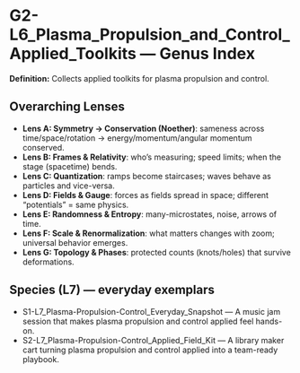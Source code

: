 # G2-L6_Plasma_Propulsion_and_Control_Applied_Toolkits — Genus Index
**Definition:** Collects applied toolkits for plasma propulsion and control.

## Overarching Lenses

- **Lens A: Symmetry -> Conservation (Noether)**: sameness across time/space/rotation → energy/momentum/angular momentum conserved.
- **Lens B: Frames & Relativity**: who’s measuring; speed limits; when the stage (spacetime) bends.
- **Lens C: Quantization**: ramps become staircases; waves behave as particles and vice-versa.
- **Lens D: Fields & Gauge**: forces as fields spread in space; different “potentials” = same physics.
- **Lens E: Randomness & Entropy**: many-microstates, noise, arrows of time.
- **Lens F: Scale & Renormalization**: what matters changes with zoom; universal behavior emerges.
- **Lens G: Topology & Phases**: protected counts (knots/holes) that survive deformations.

## Species (L7) — everyday exemplars
- S1-L7_Plasma-Propulsion-Control_Everyday_Snapshot — A music jam session that makes plasma propulsion and control applied feel hands-on.
- S2-L7_Plasma-Propulsion-Control_Applied_Field_Kit — A library maker cart turning plasma propulsion and control applied into a team-ready playbook.
